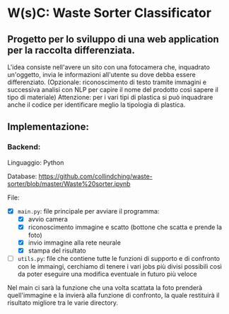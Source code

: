 # W(s)C: Waste Sorter Classificator
## Progetto per lo sviluppo di una web application per la raccolta differenziata. 
L'idea consiste nell'avere un sito con una fotocamera che, inquadrato un'oggetto, invia le informazioni all'utente su dove debba essere differenziato. 
(Opzionale: riconoscimento di testo tramite immagini e successiva analisi con NLP per capire il nome del prodotto così sapere il tipo di materiale) 
Attenzione: per i vari tipi di plastica si può inquadrare anche il codice per identificare meglio la tipologia di plastica.

## Implementazione:
### Backend:
Linguaggio: Python <p>
Database:  https://github.com/collindching/waste-sorter/blob/master/Waste%20sorter.ipynb <p>
File:
- [x] `main.py`: file principale per avviare il programma:
	- [x] avvio camera
	- [x] riconoscimento immagine e scatto (bottone che scatta e prende la foto)
	- [x] invio immagine alla rete neurale
	- [x] stampa del risultato
- [ ] `utils.py`: file che contiene tutte le funzioni di supporto e di confronto con le immaingi, cerchiamo di tenere i vari jobs più divisi possibili così da poter eseguire una modifica eventuale in futuro più veloce

Nel main ci sarà la funzione che una volta scattata la foto prenderà quell'immagine e la invierà alla funzione di confronto, la quale restituirà il risultato migliore tra le varie directory. <p>








